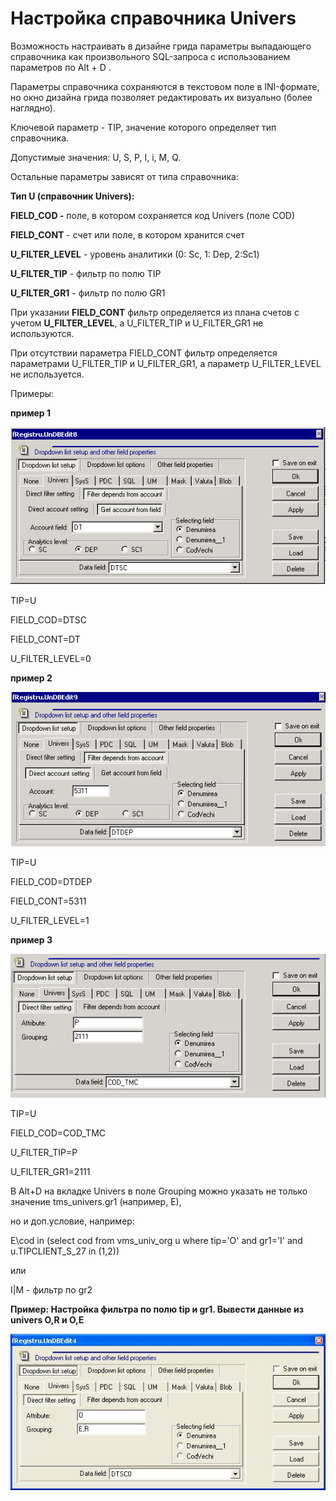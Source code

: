 # Настройка справочника Univers

Возможность настраивать в дизайне грида параметры выпадающего справочника как произвольного SQL-запроса с использованием параметров по Alt + D . 

Параметры справочника сохраняются в текстовом поле в INI-формате, но окно дизайна грида позволяет редактировать их визуально \(более наглядно\). 

Ключевой параметр - TIP, значение которого определяет тип справочника.

Допустимые значения: U, S, P, I, i, M, Q.

Остальные параметры зависят от типа справочника:

**Тип U \(справочник Univers\):**

**FIELD\_COD -** поле, в котором сохраняется код Univers \(поле COD\)

**FIELD\_CONT** - счет или поле, в котором хранится счет

**U\_FILTER\_LEVEL** - уровень аналитики \(0: Sc, 1: Dep, 2:Sc1\)

**U\_FILTER\_TIP** - фильтр по полю TIP

**U\_FILTER\_GR1** - фильтр по полю GR1

При указании **FIELD\_CONT** фильтр определяется из плана счетов с учетом **U\_FILTER\_LEVEL**, а U\_FILTER\_TIP и U\_FILTER\_GR1 не используются.

При отсутствии параметра FIELD\_CONT фильтр определяется параметрами U\_FILTER\_TIP и U\_FILTER\_GR1, а параметр U\_FILTER\_LEVEL не используется.

Примеры:

 **пример 1**

![](../../../../.gitbook/assets/univ_1.png)

TIP=U

FIELD\_COD=DTSC

FIELD\_CONT=DT

U\_FILTER\_LEVEL=0

**пример 2** 

![](../../../../.gitbook/assets/univ_2.png)

TIP=U

FIELD\_COD=DTDEP

FIELD\_CONT=5311

U\_FILTER\_LEVEL=1

**пример 3**

![](../../../../.gitbook/assets/univ_3.png)

TIP=U

FIELD\_COD=COD\_TMC

U\_FILTER\_TIP=P

U\_FILTER\_GR1=2111

В Alt+D на вкладке Univers в поле Grouping можно указать не только значение tms\_univers.gr1 \(например, E\),

но и доп.условие, например:

E\cod in \(select cod from vms\_univ\_org u where tip='O' and gr1='I' and u.TIPCLIENT\_S\_27 in \(1,2\)\)

или

I\|M - фильтр по gr2

**Пример: Настройка фильтра по полю tip и gr1. Вывести данные из univers O,R и O,E**

![](../../../../.gitbook/assets/nastroika-spravochnika.JPG)

